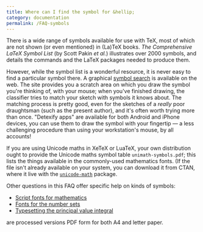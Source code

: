 ```yaml
---
title: Where can I find the symbol for &hellip;
category: documentation
permalink: /FAQ-symbols
---
```


There is a wide range of symbols available for use with TeX, most
of which are not shown (or even mentioned) in (La)TeX books.
_The Comprehensive LaTeX Symbol List_ (by Scott Pakin
_et al._) illustrates over 2000 symbols, and details the
commands and the LaTeX packages needed to produce them.

However, while the symbol list is a wonderful resource, it is never
easy to find a particular symbol there.  A graphical 
[symbol search](http://detexify.kirelabs.org/classify.html) is
available on the web.  The site provides you a scratch area on which
you draw the symbol you're thinking of, with your mouse; when you've
finished drawing, the classifier tries to match your sketch with
symbols it knows about.  The matching process is pretty good, even for
the sketches of a _really_ poor draughtsman (such as the present
author), and it's often worth trying more than once.  "Detexify apps"
are available for both Android and iPhone devices, you can use them to
draw the symbol with your fingertip&nbsp;&mdash; a less challenging procedure
than using your workstation's mouse, by all accounts!

If you are using Unicode maths in XeTeX or LuaTeX, your own
distribution ought to provide the Unicode maths symbol table
`unimath-symbols.pdf`; this lists the things available in the
commonly-used mathematics fonts.  (If the file isn't already available
on your system, you can download it from CTAN, where it live
with the [`unicode-math`](https://ctan.org/pkg/unicode-math) package.

Other questions in this FAQ offer specific help on kinds of
symbols:
  

-  [Script fonts for mathematics](FAQ-scriptfonts)
-  [Fonts for the number sets](FAQ-numbersets)
-  [Typesetting the principal value integral](FAQ-prinvalint)

  are processed versions PDF form for both A4 and letter paper.

